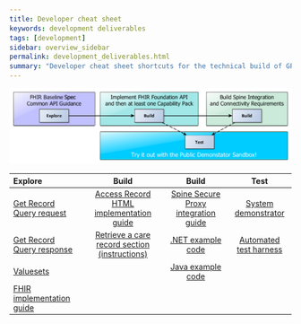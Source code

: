 ```yaml
---
title: Developer cheat sheet
keywords: development deliverables
tags: [development]
sidebar: overview_sidebar
permalink: development_deliverables.html
summary: "Developer cheat sheet shortcuts for the technical build of GP Connect APIs"
---
```


![Development Flow](images/development/development_flow.png)

| Explore | Build | Build | Test |
| :------ | :---: | :---: | :--: |
| [Get Record Query request](https://data.developer.nhs.uk/fhir/candidaterelease-170816-getrecord/Profile.GetRecordQueryRequest/gpconnect-carerecord-operation-1.html) | [Access Record HTML implementation guide](accessrecord.html) | [Spine Secure Proxy integration guide](integration_spine_secure_proxy.html) | [System demonstrator](system_demonstrator.html) |
| [Get Record Query response](https://data.developer.nhs.uk/fhir/candidaterelease-170816-getrecord/Profile.GetRecordQueryResponse-HTMLView/Profile.GetRecordQueryResponse-HTMLView.html) | [Retrieve a care record section (instructions)](accessrecord_use_case_retrieve_a_care_record_section.html)  | [.NET example code](https://github.com/nhsconnect/gpconnect-dotnet-examples/)| [Automated test harness](https://github.com/nhsconnect/gpconnect-provider-testing/) |
| [Valuesets](https://data.developer.nhs.uk/fhir/candidaterelease-170816-getrecord/Chapter.7.Valuesets/valuesets.html) |  |  [Java example code](https://github.com/nhsconnect/gpconnect-java-examples/) |
| [FHIR implementation guide](https://data.developer.nhs.uk/fhir/candidaterelease-170816-getrecord/Chapter.4.API%20Implementation/index.html) | | |
